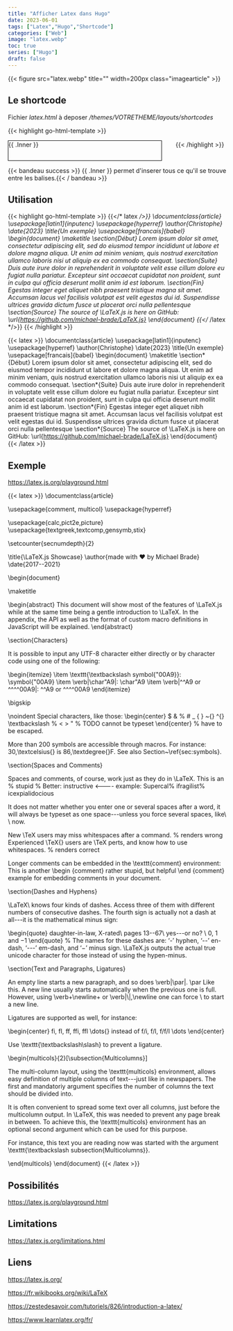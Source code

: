 ```yaml
---
title: "Afficher Latex dans Hugo"
date: 2023-06-01
tags: ["Latex","Hugo","Shortcode"]
categories: ["Web"]
image: "latex.webp"
toc: true
series: ["Hugo"]
draft: false
---
```

{{< figure src="latex.webp" title="" width=200px class="imagearticle" >}}


## Le shortcode
Fichier *latex.html* à deposer */themes/VOTRETHEME/layouts/shortcodes*

{{< highlight go-html-template >}}
  <script type="module">
    import { LaTeXJSComponent } from "https://cdn.jsdelivr.net/npm/latex.js/dist/latex.mjs"
    customElements.define("latex-js", LaTeXJSComponent)
  </script>

  <style>
    latex-js {
      display: inline-block;
      width: 70%;
      border: 1px solid black;
      margin-right: 2em;
      padding-bottom: 2em;
    }
  </style>

  <latex-js baseURL="https://cdn.jsdelivr.net/npm/latex.js/dist/">
{{ .Inner }}
</latex-js>
{{< /highlight >}}

{{< bandeau success >}} {{ .Inner }} permet d'inserer tous ce qu'il se trouve entre les balises.{{< / bandeau >}} 

## Utilisation

{{< highlight go-html-template >}}
{{</* latex */>}}
\documentclass{article}
\usepackage[latin1]{inputenc}
\usepackage{hyperref}
\author{Christophe}
\date{2023}
\title{Un exemple}
\usepackage[francais]{babel}
\begin{document}
\maketitle
\section{Début}
Lorem ipsum dolor sit amet, consectetur adipiscing elit, sed do eiusmod tempor incididunt ut labore et dolore magna aliqua. 
Ut enim ad minim veniam, quis nostrud exercitation ullamco laboris nisi ut aliquip ex ea commodo consequat. 
\section{Suite}
Duis aute irure dolor in reprehenderit in voluptate velit esse cillum dolore eu fugiat nulla pariatur. 
Excepteur sint occaecat cupidatat non proident, sunt in culpa qui officia deserunt mollit anim id est laborum.
\section{Fin}
Egestas integer eget aliquet nibh praesent tristique magna sit amet. Accumsan lacus vel facilisis volutpat est velit egestas dui id. 
Suspendisse ultrices gravida dictum fusce ut placerat orci nulla pellentesque
\section{Source}
The source of \LaTeX.js is here on GitHub: \url{https://github.com/michael-brade/LaTeX.js}
\end{document}
{{</* /latex */>}}
{{< /highlight >}}

{{< latex >}}
\documentclass{article}
\usepackage[latin1]{inputenc}
\usepackage{hyperref}
\author{Christophe}
\date{2023}
\title{Un exemple}
\usepackage[francais]{babel}
\begin{document}
\maketitle
\section*{Début}
Lorem ipsum dolor sit amet, consectetur adipiscing elit, sed do eiusmod tempor incididunt ut labore et dolore magna aliqua. 
Ut enim ad minim veniam, quis nostrud exercitation ullamco laboris nisi ut aliquip ex ea commodo consequat. 
\section*{Suite}
Duis aute irure dolor in reprehenderit in voluptate velit esse cillum dolore eu fugiat nulla pariatur. 
Excepteur sint occaecat cupidatat non proident, sunt in culpa qui officia deserunt mollit anim id est laborum.
\section*{Fin}
Egestas integer eget aliquet nibh praesent tristique magna sit amet. Accumsan lacus vel facilisis volutpat est velit egestas dui id. 
Suspendisse ultrices gravida dictum fusce ut placerat orci nulla pellentesque
\section*{Source}
The source of \LaTeX.js is here on GitHub: \url{https://github.com/michael-brade/LaTeX.js}
\end{document}
{{< /latex >}}

## Exemple

https://latex.js.org/playground.html

{{< latex >}}
\documentclass{article}

\usepackage{comment, multicol}
\usepackage{hyperref}

\usepackage{calc,pict2e,picture}
\usepackage{textgreek,textcomp,gensymb,stix}

\setcounter{secnumdepth}{2}

\title{\LaTeX.js Showcase}
\author{made with $\varheartsuit$ by Michael Brade}
\date{2017--2021}

\begin{document}

\maketitle


\begin{abstract}
This document will show most of the features of \LaTeX.js while at the same time being a gentle introduction to \LaTeX.
In the appendix, the API as well as the format of custom macro definitions in JavaScript will be explained.
\end{abstract}


\section{Characters}

It is possible to input any UTF-8 character either directly or by character code
using one of the following:

\begin{itemize}
    \item \texttt{\textbackslash symbol\{"00A9\}}: \symbol{"00A9}
    \item \verb|\char"A9|: \char"A9
    \item \verb|^^A9 or ^^^^00A9|: ^^A9 or ^^^^00A9
\end{itemize}

\bigskip

\noindent
Special characters, like those:
\begin{center}
\$ \& \% \# \_ \{ \} \~{} \^{} \textbackslash % \< \>  \"   % TODO cannot be typeset
\end{center}
%
have to be escaped.

More than 200 symbols are accessible through macros. For instance: 30\,\textcelsius{} is
86\,\textdegree{}F. See also Section~\ref{sec:symbols}.



\section{Spaces and Comments}

Spaces and comments, of course, work just as they do in \LaTeX.
This is an            % stupid
% Better: instructive <----
example: Supercal%
                ifragilist%
    icexpialidocious

It does not matter whether you enter one or several     spaces after a word, it
will always be typeset as one space---unless you force several spaces, like\ \ now.

New \TeX users may miss whitespaces after a command. % renders wrong
Experienced \TeX{} users are \TeX perts, and know how to use whitespaces. % renders correct

Longer comments can be embedded in the \texttt{comment} environment:
This is another  \begin  {comment}
rather stupid,
but helpful
\end
{comment}
example for embedding comments in your document.



\section{Dashes and Hyphens}

\LaTeX\ knows four kinds of dashes. Access three of them with different numbers
of consecutive dashes. The fourth sign is actually not a dash at all---it is the
mathematical minus sign:

\begin{quote}
    daughter-in-law, X-rated\\
    pages 13--67\\
    yes---or no? \\
    $0$, $1$ and $-1$
\end{quote}
%
The names for these dashes are: ‘-’ hyphen, ‘--’ en-dash, ‘---’ em-dash,
and ‘$-$’ minus sign. \LaTeX.js outputs the actual true unicode character for those
instead of using the hypen-minus.



\section{Text and Paragraphs, Ligatures}

An empty line starts a new paragraph, and so does \verb|\par|.
\par Like this. A new line usually starts automatically when the previous one is
full. However, using \verb+\newline+ or \verb|\\|,\newline one can force \\ to start a new line.

Ligatures are supported as well, for instance:

\begin{center}
fi, fl, ff, ffi, ffl \dots{} instead of f\/i, f\/l, f\/f\/l \dots
\end{center}

Use \texttt{\textbackslash\slash} to prevent a ligature.



\begin{multicols}{2}[\subsection{Multicolumns}]

The multi-column layout, using the \texttt{multicols} environment, allows easy
definition of multiple columns of text---just like in newspapers. The first
and mandatoriy argument specifies the number of columns the text should be divided into.

It is often convenient to spread some text over all columns, just before the multicolumn
output. In \LaTeX, this was needed to prevent any page break in between. To achieve this,
the \texttt{multicols} environment has an optional second argument which can be used for
this purpose.

For instance, this text you are reading now was started with the argument
\texttt{\textbackslash subsection\{Multicolumns\}}.

\end{multicols}
\end{document}
{{< /latex >}}


## Possibilités
https://latex.js.org/playground.html

## Limitations
https://latex.js.org/limitations.html


## Liens
https://latex.js.org/

https://fr.wikibooks.org/wiki/LaTeX

https://zestedesavoir.com/tutoriels/826/introduction-a-latex/

https://www.learnlatex.org/fr/
